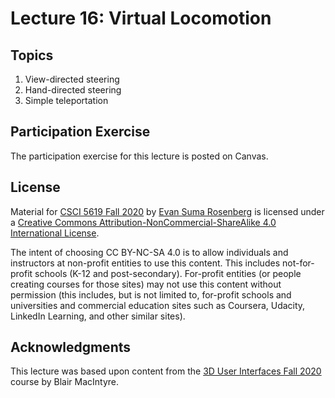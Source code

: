 # Lecture 16: Virtual Locomotion

## Topics

1. View-directed steering
2. Hand-directed steering
3. Simple teleportation

## Participation Exercise

The participation exercise for this lecture is posted on Canvas.

## License

Material for [CSCI 5619 Fall 2020](https://canvas.umn.edu/courses/194179) by [Evan Suma Rosenberg](https://illusioneering.umn.edu/) is licensed under a [Creative Commons Attribution-NonCommercial-ShareAlike 4.0 International License](http://creativecommons.org/licenses/by-nc-sa/4.0/).

The intent of choosing CC BY-NC-SA 4.0 is to allow individuals and instructors at non-profit entities to use this content.  This includes not-for-profit schools (K-12 and post-secondary). For-profit entities (or people creating courses for those sites) may not use this content without permission (this includes, but is not limited to, for-profit schools and universities and commercial education sites such as Coursera, Udacity, LinkedIn Learning, and other similar sites).   

## Acknowledgments

This lecture was based upon content from the [3D User Interfaces Fall 2020](https://github.blairmacintyre.me/3dui-class-f20) course by Blair MacIntyre.
